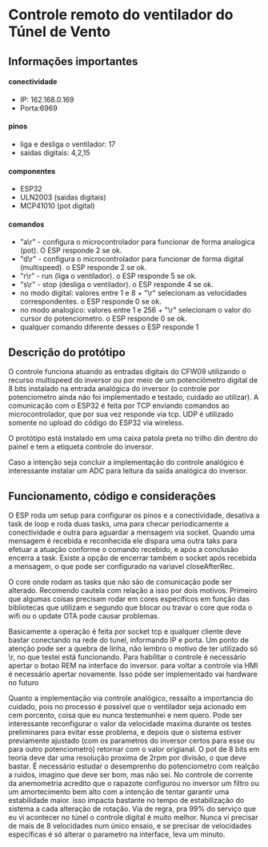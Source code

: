 # Controle remoto do ventilador do Túnel de Vento

## Informações importantes

#### conectividade
* IP: 162.168.0.169
* Porta:6969


#### pinos
* liga e desliga o ventilador: 17
* saidas digitais: 4,2,15


#### componentes
* ESP32 
* ULN2003 (saidas digitais)
* MCP41010 (pot digital)

#### comandos

* "a\r" - configura o microcontrolador para funcionar de forma analogica (pot). O ESP responde 2 se ok. 
* "d\r" - configura o microcontrolador para funcionar de forma digital (multispeed). o ESP responde 2 se ok.
* "r\r" - run (liga o ventilador). o ESP responde 5 se ok.
* "s\r" - stop (desliga o ventilador). o ESP responde 4 se ok.
* no modo digital: valores entre 1 e 8 + "\r" selecionam as velocidades correspondentes. o ESP responde 0 se ok.
* no modo analogico: valores entre 1 e 256 + "\r" selecionam o valor do cursor do potenciometro. o ESP responde 0 se ok.
* qualquer comando diferente desses o ESP responde 1
  
## Descrição do protótipo
O controle funciona atuando as entradas digitais do CFW09 utilizando o recurso multispeed do inversor ou por meio de um potenciômetro digital de 8 bits instalado na entrada analógica do inversor (o controle por potenciometro ainda não foi implementado e testado, cuidado ao utilizar). A comunicação com o ESP32 é feita por TCP enviando comandos ao microcontrolador, que por sua vez responde via tcp. UDP é utilizado somente no upload do código do ESP32 via wireless.

O protótipo está instalado em uma caixa patola preta no trilho din dentro do painel e tem a etiqueta controle do inversor. 

Caso a intenção seja concluir a implementação do controle analógico é interessante instalar um ADC para leitura da saída analógica do inversor.  

## Funcionamento, código e considerações
O ESP roda um setup para configurar os pinos e a conectividade, desativa a task de loop e roda duas tasks, uma para checar periodicamente a conectividade e outra para aguardar a mensagem via socket. Quando uma mensagem é recebida e reconhecida ele dispara uma outra taks para efetuar a atuação conforme o comando recebido, e após a conclusão encerra a task. Existe a opção de encerrar também o socket após recebida a mensagem, o que pode ser configurado na variavel closeAfterRec.

O core onde rodam as tasks que não são de comunicação pode ser alterado. Recomendo cautela com relação a isso por dois motivos. Primeiro que algumas coisas precisam rodar em cores específicos em função das bibliotecas que utilizam e segundo que blocar ou travar o core que roda o wifi ou o update OTA pode causar problemas. 

Basicamente a operação é feita por socket tcp e qualquer cliente deve bastar conectando na rede do tunel, informando IP e porta. Um ponto de atenção pode ser a quebra de linha, não lembro o motivo de ter utilizado só \r, no que testei está funcionando. Para habilitar o controle é necessário apertar o botao REM na interface do inversor. para voltar a controle via HMI é necessário apertar novamente. Isso póde ser implementado vai hardware no futuro

Quanto a implementação via controle analógico, ressalto a importancia do cuidado, pois no processo é possivel que o ventilador seja acionado em cem porcento, coisa que eu nunca testemunhei e nem quero. Pode ser interessante reconfigurar o valor da velocidade maxima durante os testes preliminares para evitar esse problema, e depois que o sistema estiver previamente ajustado (com os parametros do inversor certos para esse ou para outro potenciometro) retornar com o valor origianal. O pot de 8 bits em teoria deve dar uma resolução proxima de 2rpm por divisão, o que deve bastar. É necessário estudar o desemprenho do potenciometro com realção a ruidos, imagino que deve ser bom, mas não sei. No controle de corrente da anemometria acredito que o rapazote configurou no inversor um filtro ou um amortecimento bem alto com a intenção de tentar garantir uma estabilidade maior. isso impacta bastante no tempo de estabilização do sistema a cada alteração de rotação. Via de regra, pra 99% do serviço que eu vi acontecer no túnel o controle digital é muito melhor. Nunca vi precisar de mais de 8 velocidades num único ensaio, e se precisar de velocidades específicas é só alterar o parametro na interface, leva um minuto. 
